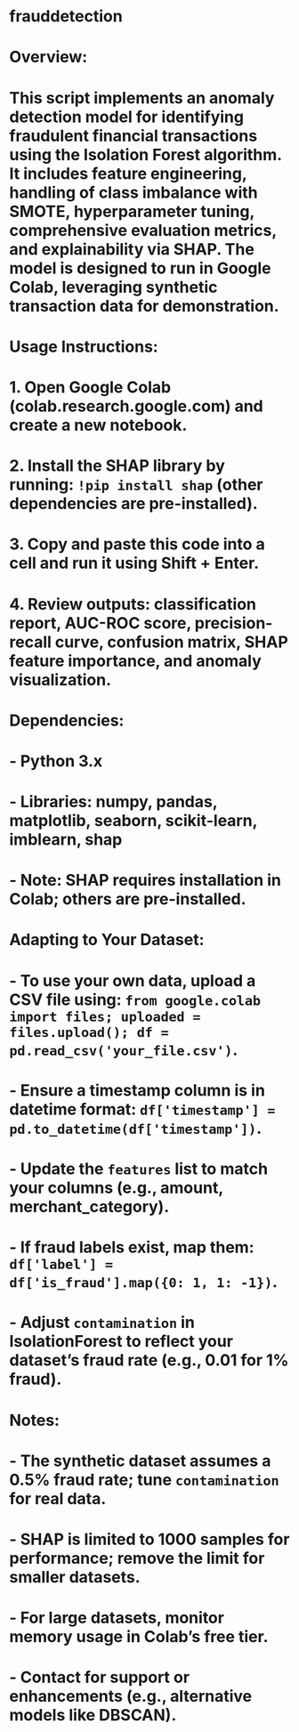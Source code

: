 # frauddetection
# Overview:
# This script implements an anomaly detection model for identifying fraudulent financial transactions using the Isolation Forest algorithm. It includes feature engineering, handling of class imbalance with SMOTE, hyperparameter tuning, comprehensive evaluation metrics, and explainability via SHAP. The model is designed to run in Google Colab, leveraging synthetic transaction data for demonstration.
#
# Usage Instructions:
# 1. Open Google Colab (colab.research.google.com) and create a new notebook.
# 2. Install the SHAP library by running: `!pip install shap` (other dependencies are pre-installed).
# 3. Copy and paste this code into a cell and run it using Shift + Enter.
# 4. Review outputs: classification report, AUC-ROC score, precision-recall curve, confusion matrix, SHAP feature importance, and anomaly visualization.
#
# Dependencies:
# - Python 3.x
# - Libraries: numpy, pandas, matplotlib, seaborn, scikit-learn, imblearn, shap
# - Note: SHAP requires installation in Colab; others are pre-installed.
#
# Adapting to Your Dataset:
# - To use your own data, upload a CSV file using: `from google.colab import files; uploaded = files.upload(); df = pd.read_csv('your_file.csv')`.
# - Ensure a timestamp column is in datetime format: `df['timestamp'] = pd.to_datetime(df['timestamp'])`.
# - Update the `features` list to match your columns (e.g., amount, merchant_category).
# - If fraud labels exist, map them: `df['label'] = df['is_fraud'].map({0: 1, 1: -1})`.
# - Adjust `contamination` in IsolationForest to reflect your dataset’s fraud rate (e.g., 0.01 for 1% fraud).
#
# Notes:
# - The synthetic dataset assumes a 0.5% fraud rate; tune `contamination` for real data.
# - SHAP is limited to 1000 samples for performance; remove the limit for smaller datasets.
# - For large datasets, monitor memory usage in Colab’s free tier.
# - Contact for support or enhancements (e.g., alternative models like DBSCAN).

